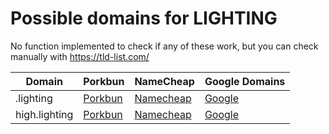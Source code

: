 # Possible domains for LIGHTING

No function implemented to check if any of these work, but you can check manually with https://tld-list.com/

| Domain | Porkbun | NameCheap | Google Domains |
|---|---|---|---|
| .lighting | [Porkbun](https://porkbun.com/checkout/search?prb=e814663da1&tlds=&idnLanguage=&search=search&q=.lighting) | [Namecheap](https://www.namecheap.com/domains/registration/results/?domain=.lighting) | [Google](https://domains.google.com/registrar/search?searchTerm=.lighting) |
| high.lighting | [Porkbun](https://porkbun.com/checkout/search?prb=e814663da1&tlds=&idnLanguage=&search=search&q=high.lighting) | [Namecheap](https://www.namecheap.com/domains/registration/results/?domain=high.lighting) | [Google](https://domains.google.com/registrar/search?searchTerm=high.lighting) |
